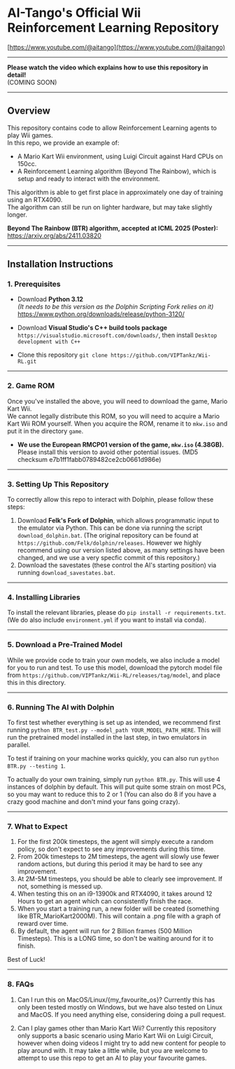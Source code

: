 # AI-Tango's Official Wii Reinforcement Learning Repository

[https://www.youtube.com/@aitango](https://www.youtube.com/@aitango)

---

**Please watch the video which explains how to use this repository in detail!**  
(COMING SOON)

---

## Overview

This repository contains code to allow Reinforcement Learning agents to play Wii games.  
In this repo, we provide an example of:

- A Mario Kart Wii environment, using Luigi Circuit against Hard CPUs on 150cc.
- A Reinforcement Learning algorithm (Beyond The Rainbow), which is setup and ready to interact with the environment.

This algorithm is able to get first place in approximately one day of training using an RTX4090.  
The algorithm can still be run on lighter hardware, but may take slightly longer.

**Beyond The Rainbow (BTR) algorithm, accepted at ICML 2025 (Poster):**  
https://arxiv.org/abs/2411.03820

---

## Installation Instructions

### 1. Prerequisites

- Download **Python 3.12**  
  _(It needs to be this version as the Dolphin Scripting Fork relies on it)_  
  https://www.python.org/downloads/release/python-3120/

- Download **Visual Studio's C++ build tools package**
  `https://visualstudio.microsoft.com/downloads/`, then install `Desktop development with C++`

- Clone this repository `git clone https://github.com/VIPTankz/Wii-RL.git`

---

### 2. Game ROM

Once you've installed the above, you will need to download the game, Mario Kart Wii.  
We cannot legally distribute this ROM, so you will need to acquire a Mario Kart Wii ROM yourself.
When you acquire the ROM, rename it to `mkw.iso` and put it in the directory `game`.

- **We use the European RMCP01 version of the game, `mkw.iso` (4.38GB).**  
  Please install this version to avoid other potential issues.
  (MD5 checksum e7b1ff1fabb0789482ce2cb0661d986e)

---

### 3. Setting Up This Repository

To correctly allow this repo to interact with Dolphin, please follow these steps:

1. Download **Felk's Fork of Dolphin**, which allows programmatic input to the emulator via Python. This can be done via running the script `download_dolphin.bat`.
   (The original repository can be found at `https://github.com/Felk/dolphin/releases`. However we highly recommend using our version listed above, as many settings have been changed, and we use a very specfic commit of this repository.)
2. Download the savestates (these control the AI's starting position) via running `download_savestates.bat`.

---

### 4. Installing Libraries

To install the relevant libraries, please do `pip install -r requirements.txt`.
(We do also include `environment.yml` if you want to install via conda).

---

### 5. Download a Pre-Trained Model

While we provide code to train your own models, we also include a model for you to run and test. To use this model, download the pytorch model file from `https://github.com/VIPTankz/Wii-RL/releases/tag/model`, and place this in this directory.

---
### 6. Running The AI with Dolphin

To first test whether everything is set up as intended, we recommend first running `python BTR_test.py --model_path YOUR_MODEL_PATH_HERE`. This will run the pretrained model installed in the last step, in two emulators in parallel.

To test if training on your machine works quickly, you can also run `python BTR.py --testing 1`.

To actually do your own training, simply run `python BTR.py`. This will use 4 instances of dolphin by default. This will put quite some strain on most PCs, so you may want to reduce this to 2 or 1 (You can also do 8 if you have a crazy good machine and don't mind your fans going crazy).

---

### 7. What to Expect

1. For the first 200k timesteps, the agent will simply execute a random policy, so don't expect to see any improvements during this time.
2. From 200k timesteps to 2M timesteps, the agent will slowly use fewer random actions, but during this period it may be hard to see any improvement.
3. At 2M-5M timesteps, you should be able to clearly see improvement. If not, something is messed up.
4. When testing this on an i9-13900k and RTX4090, it takes around 12 Hours to get an agent which can consistently finish the race.
5. When you start a training run, a new folder will be created (something like BTR_MarioKart2000M). This will contain a .png file with a graph of reward over time.
6. By default, the agent will run for 2 Billion frames (500 Million Timesteps). This is a LONG time, so don't be waiting around for it to finish.

Best of Luck!

---

### 8. FAQs

1. Can I run this on MacOS/Linux/{my_favourite_os}?
Currently this has only been tested mostly on Windows, but we have also tested on Linux and MacOS. If you need anything else, considering doing a pull request. 

2. Can I play games other than Mario Kart Wii?
Currently this repository only supports a basic scenario using Mario Kart Wii on Luigi Circuit, however when doing videos I might try to add new content for people to play around with. It may take a little while, but you are welcome to attempt to use this repo to get an AI to play your favourite games.
